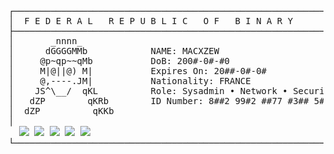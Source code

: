 <pre>
┌────────────────────────────────────────────────────────────────────┐
│  F E D E R A L   R E P U B L I C   O F   B I N A R Y               │
├────────────────────────────────────────────────────────────────────┤
│       _nnnn_                                                       │
│      dGGGGMMb            NAME: MACXZEW                             │
│     @p~qp~~qMb           DoB: 200#-0#-#0                           │
│     M|@||@) M|           Expires On: 20##-0#-0#                    │
│     @,----.JM|           Nationality: FRANCE                       │
│    JS^\__/  qKL          Role: Sysadmin • Network • Security       │
│   dZP        qKRb        ID Number: 8##2 99#2 ##77 #3## 5#04       │
│  dZP          qKKb                                                 │
│                                                                    │  
  <img src="https://img.shields.io/badge/Python-3776AB?logo=python&logoColor=white"/> <img src="https://img.shields.io/badge/Node.js-339933?logo=node.js&logoColor=white"/> <img src="https://img.shields.io/badge/TypeScript-3178C6?logo=typescript&logoColor=white"/> <img src="https://img.shields.io/badge/Express.js-000000?logo=express&logoColor=white"/> <img src="https://img.shields.io/badge/C-A8B9CC?logo=c&logoColor=black"/>              
└────────────────────────────────────────────────────────────────────┘
